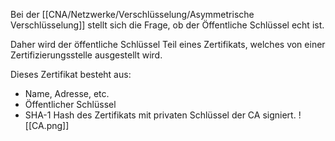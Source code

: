 Bei der [[CNA/Netzwerke/Verschlüsselung/Asymmetrische Verschlüsselung]] stellt sich die Frage, ob der Öffentliche Schlüssel echt ist.

Daher wird der öffentliche Schlüssel Teil eines Zertifikats, welches von einer Zertifizierungsstelle ausgestellt wird.

Dieses Zertifikat besteht aus:
- Name, Adresse, etc.
- Öffentlicher Schlüssel
- SHA-1 Hash des Zertifikats mit privaten Schlüssel der CA signiert.
![[CA.png]]


